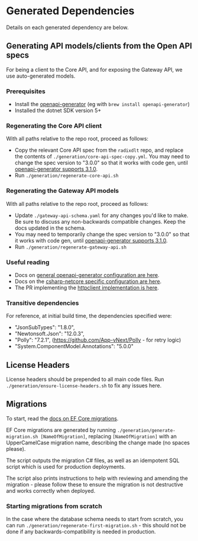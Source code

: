 # Generated Dependencies

Details on each generated dependency are below.

## Generating API models/clients from the Open API specs

For being a client to the Core API, and for exposing the Gateway API, we use auto-generated models.

### Prerequisites

* Install the [openapi-generator](https://github.com/OpenAPITools/openapi-generator) (eg with `brew install openapi-generator`)
* Installed the dotnet SDK version 5+


### Regenerating the Core API client

With all paths relative to the repo root, proceed as follows:

* Copy the relevant Core API spec from the `radixdlt` repo, and replace the contents of `./generation/core-api-spec-copy.yml`. You may need to change the spec version to "3.0.0" so that it works with code gen, until [openapi-generator supports 3.1.0](https://github.com/OpenAPITools/openapi-generator/issues/9083).
* Run `./generation/regenerate-core-api.sh`

### Regenerating the Gateway API models

With all paths relative to the repo root, proceed as follows:

* Update `./gateway-api-schema.yaml` for any changes you'd like to make. Be sure to discuss any non-backwards compatible changes. Keep the docs updated in the schema.
* You may need to temporarily change the spec version to "3.0.0" so that it works with code gen, until [openapi-generator supports 3.1.0](https://github.com/OpenAPITools/openapi-generator/issues/9083).
* Run `./generation/regenerate-gateway-api.sh`

### Useful reading

* Docs on [general openapi-generator configuration are here](https://openapi-generator.tech/docs/configuration/).
* Docs on the [csharp-netcore specific configuration are here](https://openapi-generator.tech/docs/generators/csharp-netcore).
* The PR implementing the [httpclient implementation is here](https://github.com/OpenAPITools/openapi-generator/pull/8821).

### Transitive dependencies

For reference, at initial build time, the dependencies specified were:
  * "JsonSubTypes": "1.8.0",
  * "Newtonsoft.Json": "12.0.3",
  * "Polly": "7.2.1", (https://github.com/App-vNext/Polly - for retry logic)
  * "System.ComponentModel.Annotations": "5.0.0"

## License Headers

License headers should be prepended to all main code files. Run `./generation/ensure-license-headers.sh` to fix any issues here.

## Migrations

To start, read the [docs on EF Core migrations](https://docs.microsoft.com/en-us/ef/core/managing-schemas/migrations).

EF Core migrations are generated by running `./generation/generate-migration.sh [NameOfMigration]`, replacing `[NameOfMigration]` with an UpperCamelCase migration name, describing the change made (no spaces please).

The script outputs the migration C# files, as well as an idempotent SQL script which is used for production deployments.

The script also prints instructions to help with reviewing and amending the migration - please follow these to ensure the migration is not destructive and works correctly when deployed.

### Starting migrations from scratch

In the case where the database schema needs to start from scratch, you can run `./generation/regenerate-first-migration.sh` - this should not be done if any backwards-compatibility is needed in production.
